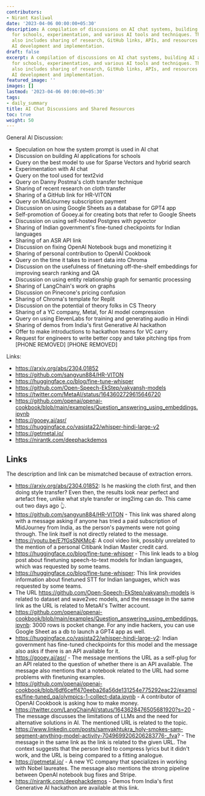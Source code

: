 ```yaml
---
contributors:
- Nirant Kasliwal
date: '2023-04-06 00:00:00+05:30'
description: A compilation of discussions on AI chat systems, building AI applications
  for schools, experimentation, and various AI tools and techniques. The conversation
  also includes sharing of research, GitHub links, APIs, and resources related to
  AI development and implementation.
draft: false
excerpt: A compilation of discussions on AI chat systems, building AI applications
  for schools, experimentation, and various AI tools and techniques. The conversation
  also includes sharing of research, GitHub links, APIs, and resources related to
  AI development and implementation.
featured_image: ''
images: []
lastmod: '2023-04-06 00:00:00+05:30'
tags:
- daily_summary
title: AI Chat Discussions and Shared Resources
toc: true
weight: 50
---
```


General AI Discussion:
- Speculation on how the system prompt is used in AI chat
- Discussion on building AI applications for schools
- Query on the best model to use for Sparse Vectors and hybrid search
- Experimentation with AI chat
- Query on the tool used for text2vid
- Query on Danny Postma's cloth transfer technique
- Sharing of recent research on cloth transfer
- Sharing of a GitHub link for HR-VITON
- Query on MidJourney subscription payment
- Discussion on using Google Sheets as a database for GPT4 app
- Self-promotion of Gooey.ai for creating bots that refer to Google Sheets
- Discussion on using self-hosted Postgres with pgvector
- Sharing of Indian government's fine-tuned checkpoints for Indian languages
- Sharing of an ASR API link
- Discussion on fixing OpenAI Notebook bugs and monetizing it
- Sharing of personal contribution to OpenAI Cookbook
- Query on the time it takes to insert data into Chroma
- Discussion on the usefulness of finetuning off-the-shelf embeddings for improving search ranking and QA
- Discussion on using entity relationship graph for semantic processing
- Sharing of LangChain's work on graphs
- Discussion on Pinecone's pricing confusion
- Sharing of Chroma's template for Replit
- Discussion on the potential of theory folks in CS Theory
- Sharing of a YC company, Metal, for AI model compression
- Query on using ElevenLabs for training and generating audio in Hindi
- Sharing of demos from India's first Generative AI hackathon
- Offer to make introductions to hackathon teams for VC carry
- Request for engineers to write better copy and take pitching tips from [PHONE REMOVED] [PHONE REMOVED]

Links:
- https://arxiv.org/abs/2304.01852
- https://github.com/sangyun884/HR-VITON
- https://huggingface.co/blog/fine-tune-whisper
- https://github.com/Open-Speech-EkStep/vakyansh-models
- https://twitter.com/MetaAI/status/1643602729615646720
- https://github.com/openai/openai-cookbook/blob/main/examples/Question_answering_using_embeddings.ipynb
- https://gooey.ai/asr/
- https://huggingface.co/vasista22/whisper-hindi-large-v2
- https://getmetal.io/
- https://nirantk.com/deephackdemos

## Links
The description and link can be mismatched because of extraction errors.

- https://arxiv.org/abs/2304.01852: Is he masking the cloth first, and then doing style transfer? Even then, the results look near perfect and artefact free, unlike what style transfer or img2img can do. This came out two days ago 👆.
- https://github.com/sangyun884/HR-VITON - This link was shared along with a message asking if anyone has tried a paid subscription of MidJourney from India, as the person's payments were not going through. The link itself is not directly related to the message.
- https://youtu.be/E7fGsSNKMc4: A cool video link, possibly unrelated to the mention of a personal Citibank Indian Master credit card.
- https://huggingface.co/blog/fine-tune-whisper - This link leads to a blog post about finetuning speech-to-text models for Indian languages, which was requested by some teams.
- https://huggingface.co/blog/fine-tune-whisper: This link provides information about finetuned STT for Indian languages, which was requested by some teams.
- The URL https://github.com/Open-Speech-EkStep/vakyansh-models is related to dataset and wave2vec models, and the message in the same link as the URL is related to MetaAI's Twitter account.
- https://github.com/openai/openai-cookbook/blob/main/examples/Question_answering_using_embeddings.ipynb: 3000 rows is pocket change. For any indie hackers, you can use Google Sheet as a db to launch a GPT4 app as well.
- https://huggingface.co/vasista22/whisper-hindi-large-v2: Indian government has fine-tuned checkpoints for this model and the message also asks if there is an API available for it.
- https://gooey.ai/asr/ - The message mentions the URL as a self-plug for an API related to the question of whether there is an API available. The message also mentions that a notebook related to the URL had some problems with finetuning examples.
- https://github.com/openai/openai-cookbook/blob/6df6ceff470eeba26a56de131254e775292eac22/examples/fine-tuned_qa/olympics-1-collect-data.ipynb - A contributor of OpenAI Cookbook is asking how to make money.
- https://twitter.com/LangChainAI/status/1643628476505681920?s=20 - The message discusses the limitations of LLMs and the need for alternative solutions in AI. The mentioned URL is related to the topic.
- https://www.linkedin.com/posts/samyakhtukra_holy-smokes-sam-segment-anything-model-activity-7049699206206283776-_fva? - The message in the same link as the link is related to the given URL. The context suggests that the person tried to compress lyrics but it didn't work, and the URL is being compared to a fitting analogue.
- https://getmetal.io/ - A new YC company that specializes in working with Nobel laureates. The message also mentions the strong pipeline between OpenAI notebook bug fixes and Stripe.
- https://nirantk.com/deephackdemos - Demos from India's first Generative AI hackathon are available at this link.